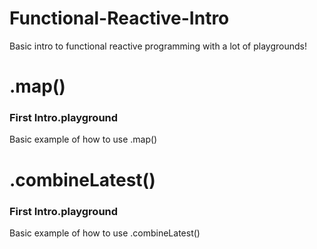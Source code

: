# Functional-Reactive-Intro
Basic intro to functional reactive programming with a lot of playgrounds!


# .map()
### First Intro.playground
 Basic example of how to use .map()




# .combineLatest()
### First Intro.playground
 Basic example of how to use .combineLatest()


